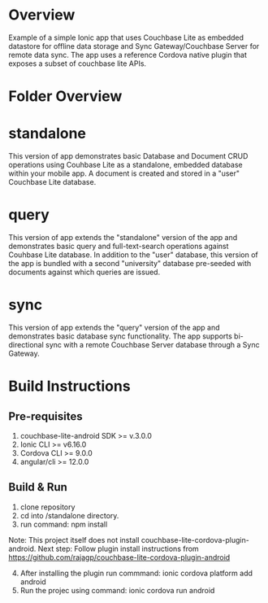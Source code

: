 # Overview
Example of a simple Ionic app that uses Couchbase Lite as embedded datastore for offline data storage and Sync Gateway/Couchbase Server for remote data sync.
The app uses a reference Cordova native plugin that exposes a subset of couchbase lite APIs.

# Folder Overview

# standalone
This version of app demonstrates basic Database and Document CRUD operations using Couhbase Lite as a standalone, embedded database within your mobile app. A document is created and stored in a "user" Couchbase Lite database.


# query
This version of app extends the "standalone" version of the app and demonstrates basic query and full-text-search operations against Couhbase Lite database. In addition to the "user" database, this version of the app is bundled with a second "university" database pre-seeded with documents against which queries are issued.

# sync
This version of app extends the "query" version of the app and demonstrates basic database sync functionality. The app supports bi-directional sync with a remote Couchbase Server database through a Sync Gateway.


# Build Instructions

## Pre-requisites
1. couchbase-lite-android SDK >= v.3.0.0
2. Ionic CLI >= v6.16.0 
3. Cordova CLI >= 9.0.0
4. angular/cli >= 12.0.0

##  Build & Run
1. clone repository
2. cd into /standalone directory.
3. run command: npm install

Note: This project itself does not install couchbase-lite-cordova-plugin-android. 
Next step: Follow plugin install instructions from https://github.com/rajagp/couchbase-lite-cordova-plugin-android

4. After installing the plugin run commmand: ionic cordova platform add android
5. Run the projec using command: ionic cordova run android
